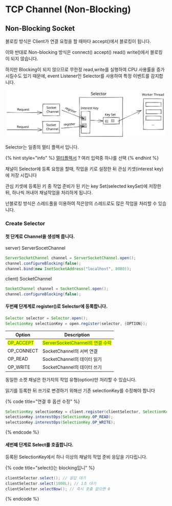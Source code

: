 # TCP Channel (Non-Blocking)

## Non-Blocking Socket

블로킹 방식은 Client가 연결 요청을 할 때마다 accept()에서 블로킹이 됩니다.

이와 반대로 Non-blocking 방식은 connect() accept() read() write()에서 블로킹이 되지 않습니다.



하지만 Blocking이 되지 않으므로 무한정 read,write를 실행하여 CPU 사용률을 증가 시킬수도 있기 때문에, event Listener인 Selector를 사용하여 특정 이벤트를 감지합니다.

<img src="../../../.gitbook/assets/file.drawing (1) (7).svg" alt="Selector Architecture" class="gitbook-drawing">

Selector는 일종의 멀티 플렉서 입니다.

{% hint style="info" %}
[멀티플렉서](https://ko.wikipedia.org/wiki/%EB%A9%80%ED%8B%B0%ED%94%8C%EB%A0%89%EC%84%9C) ?  여러 입력중 하나를 선택
{% endhint %}

채널이 Selector에 등록 요청을 할때, 작업을 키로 설정한 뒤 관심 키셋(interest key)에 저장 시킵니다

관심 키셋에 등록된 키 중 작업 준비가 된 키는 key Set(selected keySet)에 저장한 뒤, 하나씩 꺼내어 채널작업을 처리하게 됩니다.

넌블로킹 방식은 스레드풀을 이용하여 적은양의 스레드로도 많은 작업을 처리할 수 있습니다.





### Create Selector

#### 첫 단계로 Channel을 생성해 줍니다.

server) ServerSocetChannel

```java
ServerSocketChannel channel = ServerSocketChannel.open();
channel.configureBlocking(false);
channel.bind(new InetSocketAddress("localhost", 8080));
```

client) SocketChannel

```java
SocketChannel channel = SocketChannel.open();
channel.configureBlocking(false);
```

#### 두번째 단계계로 register()로 Selector에 등록합니다.

```java
Selector selector = Selector.open();
SelectionKey selectionKey = open.register(selector, {OPTION});
```

| Option                                       | Description                                                  |
| -------------------------------------------- | ------------------------------------------------------------ |
| <mark style="color:green;">OP\_ACCEPT</mark> | <mark style="color:green;">ServerSocketChannel의 연결 수락</mark> |
| OP\_CONNECT                                  | SocketChannel의 서버 연결                                         |
| OP\_READ                                     | SocketChannel의 데이터 읽기                                        |
| OP\_WRITE                                    | SocketChannel의 데이터 쓰기                                        |

동일한 소켓 채널은 한가지의 작업 유형(option)만 처리할 수 있습니다.

읽기를 등록한 뒤 쓰기로 변경하기 위해선 기존 selectionKey를 수정해야 합니다

{% code title="연결 후 옵션 수정" %}
```java
SelectionKey selectionKey = client.register(clientSelector, SelectionKey.OP_CONNECT);
selectionKey.interestOps(SelectionKey.OP_READ);
selectionKey.interestOps(SelectionKey.OP_WRITE);
```
{% endcode %}



#### 세번째 단계로 Select를 호출합니다.

등록된 SelectionKey에서 하나 이상의 채널의 작업 준비 응답을 기다립니다.

{% code title="select()는 blocking입니" %}
```java
clientSelector.select(); // 응답 대기
clientSelector.select(1000L); // 1초 대기
clientSelector.selectNow(); // 즉시 호출 없으면 0
```
{% endcode %}
